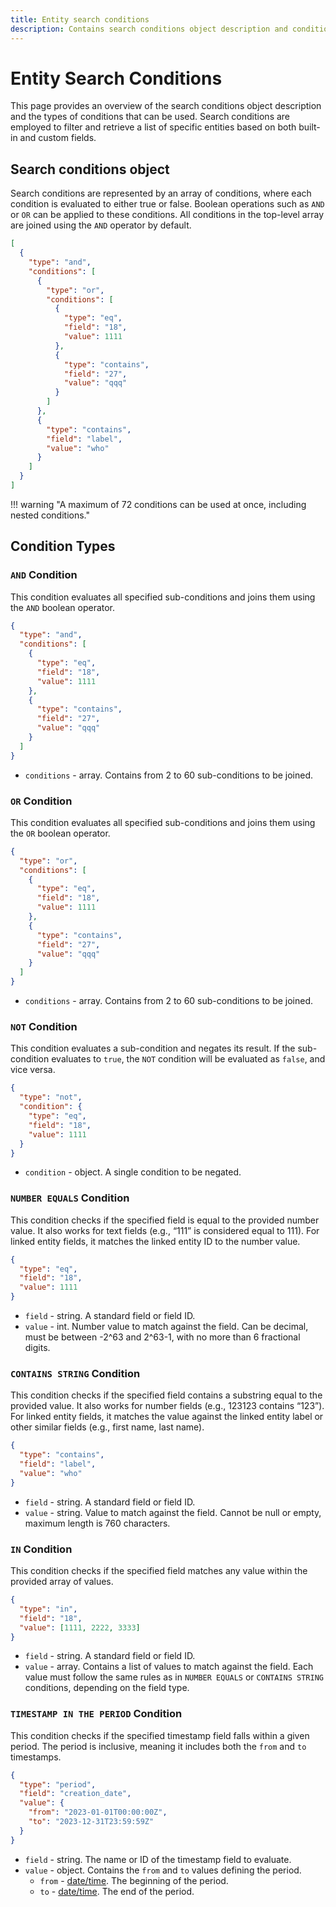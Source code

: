 ```yaml
---
title: Entity search conditions
description: Contains search conditions object description and condition types. Search conditions used to search and filter list of certain entities by built-in and/or custom fields.
---
```


# Entity Search Conditions

This page provides an overview of the search conditions object description and the types of conditions that can be used. Search conditions are employed to filter and retrieve a list of specific entities based on both built-in and custom fields.

## Search conditions object

Search conditions are represented by an array of conditions, where each condition is evaluated to either true or false. Boolean operations such as `AND` or `OR` can be applied to these conditions. All conditions in the top-level array are joined using the `AND` operator by default.

```json
[
  {
    "type": "and",
    "conditions": [
      {
        "type": "or",
        "conditions": [
          {
            "type": "eq",
            "field": "18",
            "value": 1111
          },
          {
            "type": "contains",
            "field": "27",
            "value": "qqq"
          }
        ]
      },
      {
        "type": "contains",
        "field": "label",
        "value": "who"
      }
    ]
  }
]
```

!!! warning "A maximum of 72 conditions can be used at once, including nested conditions."


## Condition Types

### `AND` Condition

This condition evaluates all specified sub-conditions and joins them using the `AND` boolean operator.

```json
{
  "type": "and",
  "conditions": [
    {
      "type": "eq",
      "field": "18",
      "value": 1111
    },
    {
      "type": "contains",
      "field": "27",
      "value": "qqq"
    }
  ]
}
```

* `conditions` - array. Contains from 2 to 60 sub-conditions to be joined.

### `OR` Condition

This condition evaluates all specified sub-conditions and joins them using the `OR` boolean operator.

```json
{
  "type": "or",
  "conditions": [
    {
      "type": "eq",
      "field": "18",
      "value": 1111
    },
    {
      "type": "contains",
      "field": "27",
      "value": "qqq"
    }
  ]
}
```

* `conditions` - array. Contains from 2 to 60 sub-conditions to be joined.

### `NOT` Condition

This condition evaluates a sub-condition and negates its result. If the sub-condition evaluates to `true`, the `NOT`
condition will be evaluated as `false`, and vice versa.

```json
{
  "type": "not",
  "condition": {
    "type": "eq",
    "field": "18",
    "value": 1111
  }
}
```

* `condition` - object. A single condition to be negated.

### `NUMBER EQUALS` Condition

This condition checks if the specified field is equal to the provided number value. It also works for text fields (e.g., “111” is considered equal to 111). For linked entity fields, it matches the linked entity ID to the number value.
 
```json
{
  "type": "eq",
  "field": "18",
  "value": 1111
}
```

* `field` - string. A standard field or field ID.
* `value` - int. Number value to match against the field. Can be decimal, must be between -2^63 and 2^63-1, with no more than 6 fractional digits.

### `CONTAINS STRING` Condition

This condition checks if the specified field contains a substring equal to the provided value. It also works for number fields (e.g., 123123 contains “123”). For linked entity fields, it matches the value against the linked entity label or other similar fields (e.g., first name, last name).

```json
{
  "type": "contains",
  "field": "label",
  "value": "who"
}
```

* `field` - string. A standard field or field ID.
* `value` - string. Value to match against the field. Cannot be null or empty, maximum length is 760 characters.

### `IN` Condition

This condition checks if the specified field matches any value within the provided array of values.

```json
{
  "type": "in",
  "field": "18",
  "value": [1111, 2222, 3333]
}
```

* `field` - string. A standard field or field ID.
* `value` - array. Contains a list of values to match against the field. Each value must follow the same rules as in
  `NUMBER EQUALS` or `CONTAINS STRING` conditions, depending on the field type.

### `TIMESTAMP IN THE PERIOD` Condition

This condition checks if the specified timestamp field falls within a given period. The period is inclusive,
meaning it includes both the `from` and `to` timestamps.

```json
{
  "type": "period",
  "field": "creation_date",
  "value": {
    "from": "2023-01-01T00:00:00Z",
    "to": "2023-12-31T23:59:59Z"
  }
}
```

* `field` - string. The name or ID of the timestamp field to evaluate.
* `value` - object. Contains the `from` and `to` values defining the period.
    * `from` - [date/time](../../../getting-started/introduction.md#data-types). The beginning of the period.
    * `to` - [date/time](../../../getting-started/introduction.md#data-types). The end of the period.
